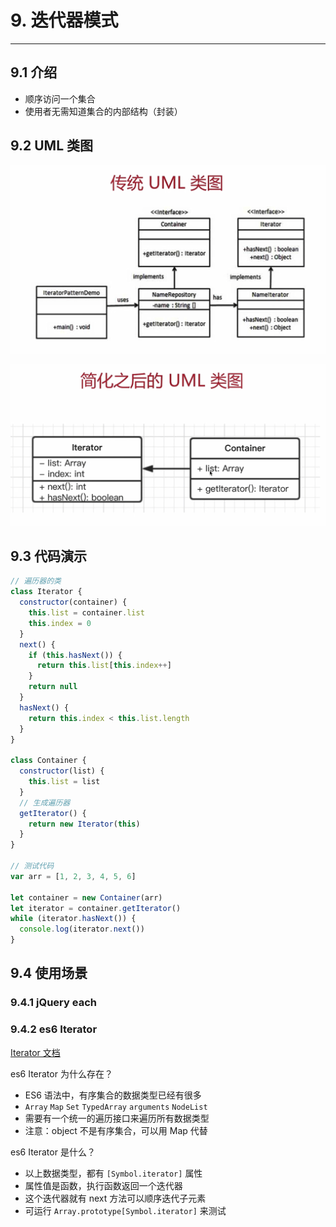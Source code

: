 # 9. 迭代器模式

---

## 9.1 介绍

- 顺序访问一个集合
- 使用者无需知道集合的内部结构（封装）

## 9.2 UML 类图

![传统UML类图](images/传统UML类图6.png)

![简化后的UML类图](images/简化后的UML类图6.png)

## 9.3 代码演示

```js
// 遍历器的类
class Iterator {
  constructor(container) {
    this.list = container.list
    this.index = 0
  }
  next() {
    if (this.hasNext()) {
      return this.list[this.index++]
    }
    return null
  }
  hasNext() {
    return this.index < this.list.length
  }
}

class Container {
  constructor(list) {
    this.list = list
  }
  // 生成遍历器
  getIterator() {
    return new Iterator(this)
  }
}

// 测试代码
var arr = [1, 2, 3, 4, 5, 6]

let container = new Container(arr)
let iterator = container.getIterator()
while (iterator.hasNext()) {
  console.log(iterator.next())
}
```

## 9.4 使用场景

### 9.4.1 jQuery each

### 9.4.2 es6 Iterator

[Iterator 文档](https://es6.ruanyifeng.com/#docs/iterator)

es6 Iterator 为什么存在？

- ES6 语法中，有序集合的数据类型已经有很多
- `Array` `Map` `Set` `TypedArray` `arguments` `NodeList`
- 需要有一个统一的遍历接口来遍历所有数据类型
- 注意：object 不是有序集合，可以用 Map 代替

es6 Iterator 是什么？

- 以上数据类型，都有 `[Symbol.iterator]` 属性
- 属性值是函数，执行函数返回一个迭代器
- 这个迭代器就有 next 方法可以顺序迭代子元素
- 可运行 `Array.prototype[Symbol.iterator]` 来测试
